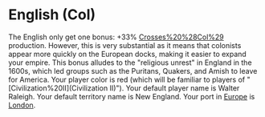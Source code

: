 # English (Col)

The English only get one bonus: +33% [Crosses%20%28Col%29](Cross) production. However, this is very substantial as it means that colonists appear more quickly on the European docks, making it easier to expand your empire. This bonus alludes to the "religious unrest" in England in the 1600s, which led groups such as the Puritans, Quakers, and Amish to leave for America. 
Your player color is red (which will be familiar to players of "[Civilization%20II](Civilization II)"). 
Your default player name is Walter Raleigh. 
Your default territory name is New England.
Your port in [Europe](Europe) is [London](London).